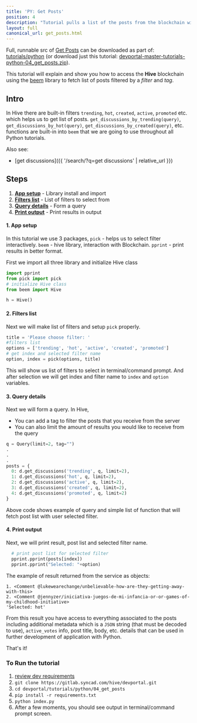 ```yaml
---
title: 'PY: Get Posts'
position: 4
description: "Tutorial pulls a list of the posts from the blockchain with selected filter and tag then displays output."
layout: full
canonical_url: get_posts.html
---
```

Full, runnable src of [Get Posts](https://gitlab.syncad.com/hive/devportal/-/tree/master/tutorials/python/04_get_posts) can be downloaded as part of: [tutorials/python](https://gitlab.syncad.com/hive/devportal/-/tree/master/tutorials/python) (or download just this tutorial: [devportal-master-tutorials-python-04_get_posts.zip](https://gitlab.syncad.com/hive/devportal/-/archive/master/devportal-master.zip?path=tutorials/python/04_get_posts)).

This tutorial will explain and show you how to access the **Hive** blockchain using the [beem](https://github.com/holgern/beem) library to fetch list of posts filtered by a _filter_ and _tag_.

## Intro

In Hive there are built-in filters `trending`, `hot`, `created`, `active`, `promoted` etc. which helps us to get list of posts. `get_discussions_by_trending(query)`, `get_discussions_by_hot(query)`, `get_discussions_by_created(query)`, etc. functions are built-in into `beem` that we are going to use throughout all Python tutorials. 

Also see:
* [get discussions]({{ '/search/?q=get discussions' | relative_url }})

## Steps

1. [**App setup**](#app-setup) - Library install and import
1. [**Filters list**](#filters-list) - List of filters to select from
1. [**Query details**](#query-details) - Form a query
1. [**Print output**](#print-output) - Print results in output

#### 1. App setup <a name="app-setup"></a>

In this tutorial we use 3 packages, `pick` - helps us to select filter interactively. `beem` - hive library, interaction with Blockchain. `pprint` - print results in better format.

First we import all three library and initialize Hive class

```python
import pprint
from pick import pick
# initialize Hive class
from beem import Hive

h = Hive()
```

#### 2. Filters list <a name="filters-list"></a>

Next we will make list of filters and setup `pick` properly.

```python
title = 'Please choose filter: '
#filters list
options = ['trending', 'hot', 'active', 'created', 'promoted']
# get index and selected filter name
option, index = pick(options, title)
```

This will show us list of filters to select in terminal/command prompt. And after selection we will get index and filter name to `index` and `option` variables.

#### 3. Query details <a name="query-details"></a>

Next we will form a query. In Hive, 

*   You can add a tag to filter the posts that you receive from the server
*   You can also limit the amount of results you would like to receive from the query

```python
q = Query(limit=2, tag="")
.
.
.
posts = {
  0: d.get_discussions('trending', q, limit=2),
  1: d.get_discussions('hot', q, limit=2),
  2: d.get_discussions('active', q, limit=2),
  3: d.get_discussions('created', q, limit=2),
  4: d.get_discussions('promoted', q, limit=2)
}
```

Above code shows example of query and simple list of function that will fetch post list with user selected filter.

#### 4. Print output <a name="print-output"></a>

Next, we will print result, post list and selected filter name.

```python
  # print post list for selected filter
  pprint.pprint(posts[index])
  pprint.pprint("Selected: "+option)
```

The example of result returned from the service as objects:

```
1. <Comment @lukewearechange/unbelievable-how-are-they-getting-away-with-this>
2. <Comment @jennyzer/iniciativa-juegos-de-mi-infancia-or-or-games-of-my-childhood-initiative>
'Selected: hot'
```

From this result you have access to everything associated to the posts including additional metadata which is a `JSON` string (that must be decoded to use), `active_votes` info, post title, body, etc. details that can be used in further development of application with Python.

That's it!

### To Run the tutorial

1. [review dev requirements](getting_started.html)
1. `git clone https://gitlab.syncad.com/hive/devportal.git`
1. `cd devportal/tutorials/python/04_get_posts`
1. `pip install -r requirements.txt`
1. `python index.py`
1. After a few moments, you should see output in terminal/command prompt screen.
